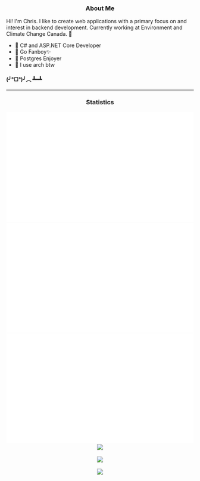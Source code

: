 <h3 align="center">About Me</h3>

Hi! I'm Chris. I like to create web applications with a primary focus on and interest in backend development.
Currently working at Environment and Climate Change Canada. 🍁

- 💾 C# and ASP.NET Core Developer
- 👺 Go Fanboy✨
- 🐘 Postgres Enjoyer
- 🐧 I use arch btw

#### (╯°□°)╯︵ ┻━┻

---

<h3 align="center">Statistics</h3>

<p align="center">
  <img src="https://raw.githubusercontent.com/chris-dykes-j/github-stats/master/generated/languages.svg#gh-dark-mode-only">
  <img src="https://raw.githubusercontent.com/chris-dykes-j/github-stats/master/generated/languages.svg#gh-light-mode-only">
  <img src="https://raw.githubusercontent.com/chris-dykes-j/github-stats/master/generated/overview.svg#gh-dark-mode-only">
  <img src="https://raw.githubusercontent.com/chris-d-j/github-stats/master/generated/overview.svg#gh-light-mode-only">
</p>

<p align="center">
  <a href="https://git.io/streak-stats#gh-light-mode-only">
    <img src="https://github-readme-streak-stats-pi-gold.vercel.app?user=chris-dykes-j&theme=vue">
  </a>
</p>
<p align="center">
  <a href="https://git.io/streak-stats#gh-dark-mode-only">
    <img src="https://github-readme-streak-stats-pi-gold.vercel.app?user=chris-dykes-j&theme=dark-smoky">
  </a>
</p>
